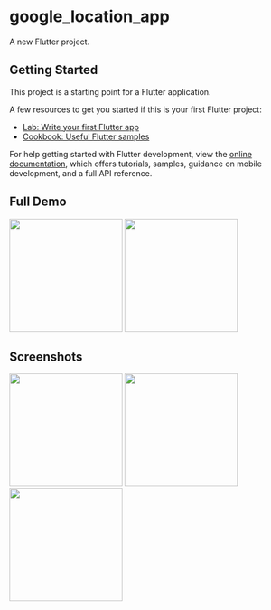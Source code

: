 # google_location_app

A new Flutter project.

## Getting Started

This project is a starting point for a Flutter application.

A few resources to get you started if this is your first Flutter project:

- [Lab: Write your first Flutter app](https://docs.flutter.dev/get-started/codelab)
- [Cookbook: Useful Flutter samples](https://docs.flutter.dev/cookbook)

For help getting started with Flutter development, view the
[online documentation](https://docs.flutter.dev/), which offers tutorials,
samples, guidance on mobile development, and a full API reference.

## Full Demo

<img src = "https://user-images.githubusercontent.com/123535768/225630747-e6d076c1-ab01-4014-9b4a-ba8a920d44b7.gif" width = "200px">   <img src = "https://user-images.githubusercontent.com/123535768/225630931-4547fd6a-5bca-4bb0-83e9-053c1eeaf0ba.gif" width = "200px">


## Screenshots

<img src = "" width = "200px"> <img src = "" width = "200px">  <img src = "" width = "200px">
